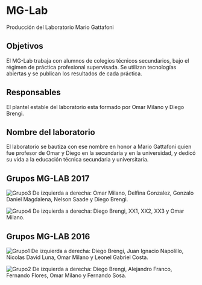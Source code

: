 # MG-Lab
Producción del Laboratorio Mario Gattafoni

## Objetivos ##
El MG-Lab trabaja con alumnos de colegios técnicos secundarios, bajo
el régimen de práctica profesional supervisada.
Se utilizan tecnologías abiertas y se publican los resultados de cada
práctica.

## Responsables ##
El plantel estable del laboratorio esta formado por Omar Milano y Diego Brengi.

## Nombre del laboratorio ##
El laboratorio se bautiza con ese nombre en honor a Mario Gattafoni quien fue profesor
de Omar y Diego en la secundaria y en la universidad, y dedicó su vida a 
la educación técnica secundaria y universitaria.

## Grupos MG-LAB 2017


![Grupo3]( https://raw.githubusercontent.com/brengi/MG-Lab/master/doc/fotos_grupales/MGLAB_Grupo3.jpg  "Grupo 3")
De izquierda a derecha: Omar Milano, Delfina Gonzalez, Gonzalo Daniel Magdalena, Nelson Saade y Diego Brengi.

![Grupo4]( https://raw.githubusercontent.com/brengi/MG-Lab/master/doc/fotos_grupales/MGLAB_Grupo4_2017B.jpg "Grupo 4")
De izquierda a derecha: Diego Brengi, XX1, XX2, XX3 y Omar Milano.



## Grupos MG-LAB 2016

![Grupo1]( https://raw.githubusercontent.com/brengi/MG-Lab/master/doc/fotos_grupales/MGLAB_Grupo1.jpg  "Grupo 1")
De izquierda a derecha: Diego Brengi, Juan Ignacio
Napolillo, Nicolas David Luna, Omar Milano y Leonel Gabriel Costa.

![Grupo2]( https://raw.githubusercontent.com/brengi/MG-Lab/master/doc/fotos_grupales/MGLAB_Grupo2.jpg  "Grupo 2")
De izquierda a derecha: Diego Brengi, Alejandro Franco, Fernando Flores, Omar Milano y Fernando Sosa.



